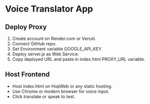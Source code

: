 # Voice Translator App

## Deploy Proxy
1. Create account on Render.com or Vercel.
2. Connect GitHub repo.
3. Set Environment variable GOOGLE_API_KEY.
4. Deploy server.js as Web Service.
5. Copy deployed URL and paste in index.html PROXY_URL variable.

## Host Frontend
- Host index.html on HopWeb or any static hosting.
- Use Chrome or modern browser for voice input.
- Click translate or speak to test.

